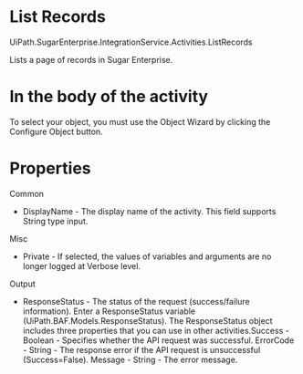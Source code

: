 ﻿# List Records

UiPath.SugarEnterprise.IntegrationService.Activities.ListRecords

Lists a page of records in Sugar Enterprise.

# In the body of the activity

To select your object, you must use the Object Wizard by clicking the Configure Object button.

# Properties

Common

* DisplayName - The display name of the activity. This field supports String type input.

Misc

* Private - If selected, the values of variables and arguments are no longer logged at Verbose level.

Output

* ResponseStatus - The status of the request (success/failure information). Enter a ResponseStatus variable (UiPath.BAF.Models.ResponseStatus). The ResponseStatus object includes three properties that you can use in other activities.Success - Boolean - Specifies whether the API request was successful. ErrorCode - String - The response error if the API request is unsuccessful (Success=False). Message - String - The error message.
